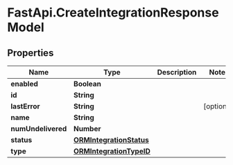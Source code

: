 # FastApi.CreateIntegrationResponseModel

## Properties

Name | Type | Description | Notes
------------ | ------------- | ------------- | -------------
**enabled** | **Boolean** |  | 
**id** | **String** |  | 
**lastError** | **String** |  | [optional] 
**name** | **String** |  | 
**numUndelivered** | **Number** |  | 
**status** | [**ORMIntegrationStatus**](ORMIntegrationStatus.md) |  | 
**type** | [**ORMIntegrationTypeID**](ORMIntegrationTypeID.md) |  | 



